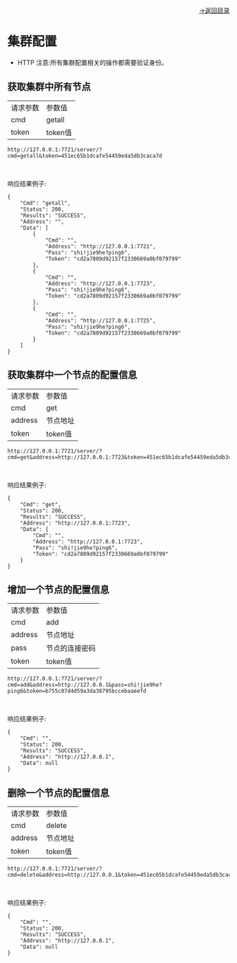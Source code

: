 [<p align="right">->返回目录</p>](../0.directory.md)

# 集群配置
* HTTP
注意:所有集群配置相关的操作都需要验证身份。

## 获取集群中所有节点  

<table>
    <tr>
        <td>请求参数</td>
        <td>参数值</td>
    </tr>
    <tr>
        <td>cmd</td>
        <td>getall</td>
    </tr>
    <tr>
        <td>token</td>
        <td>token值</td>
    </tr> 
</table> 
 
~~~shell
http://127.0.0.1:7721/server/?cmd=getall&token=451ec65b1dcafe54459eda5db3caca7d
~~~
<br>

响应结果例子:
~~~shell
{
    "Cmd": "getall",
    "Status": 200,
    "Results": "SUCCESS",
    "Address": "",
    "Data": [
        {
            "Cmd": "",
            "Address": "http://127.0.0.1:7721",
            "Pass": "shi!jie9he?ping6",
            "Token": "cd2a7809d92157f2330669a0bf079799"
        },
        {
            "Cmd": "",
            "Address": "http://127.0.0.1:7723",
            "Pass": "shi!jie9he?ping6",
            "Token": "cd2a7809d92157f2330669a0bf079799"
        },
        {
            "Cmd": "",
            "Address": "http://127.0.0.1:7725",
            "Pass": "shi!jie9he?ping6",
            "Token": "cd2a7809d92157f2330669a0bf079799"
        }
    ]
}
~~~


## 获取集群中一个节点的配置信息  

<table>
    <tr>
        <td>请求参数</td>
        <td>参数值</td>
    </tr>
    <tr>
        <td>cmd</td>
        <td>get</td>
    </tr>
    <tr>
        <td>address</td>
        <td>节点地址</td>
    </tr> 
    <tr>
        <td>token</td>
        <td>token值</td>
    </tr> 
</table> 
 
~~~shell
http://127.0.0.1:7721/server/?cmd=get&address=http://127.0.0.1:7723&token=451ec65b1dcafe54459eda5db3caca7d
~~~
<br>

响应结果例子:
~~~shell
{
    "Cmd": "get",
    "Status": 200,
    "Results": "SUCCESS",
    "Address": "http://127.0.0.1:7723",
    "Data": {
        "Cmd": "",
        "Address": "http://127.0.0.1:7723",
        "Pass": "shi!jie9he?ping6",
        "Token": "cd2a7809d92157f2330669a0bf079799"
    }
}
~~~  

## 增加一个节点的配置信息  

<table>
    <tr>
        <td>请求参数</td>
        <td>参数值</td>
    </tr>
    <tr>
        <td>cmd</td>
        <td>add</td>
    </tr>
    <tr>
        <td>address</td>
        <td>节点地址</td>
    </tr> 
    <tr>
        <td>pass</td>
        <td>节点的连接密码</td>
    </tr> 
    <tr>
        <td>token</td>
        <td>token值</td>
    </tr> 
</table> 
 
~~~shell
http://127.0.0.1:7721/server/?cmd=add&address=http://127.0.0.1&pass=shi!jie9he?ping6&token=b755c07d4d59a3da38795bccebaaeefd
~~~
<br>

响应结果例子:
~~~shell
{
    "Cmd": "",
    "Status": 200,
    "Results": "SUCCESS",
    "Address": "http://127.0.0.1",
    "Data": null
}
~~~

## 删除一个节点的配置信息  

<table>
    <tr>
        <td>请求参数</td>
        <td>参数值</td>
    </tr>
    <tr>
        <td>cmd</td>
        <td>delete</td>
    </tr>
    <tr>
        <td>address</td>
        <td>节点地址</td>
    </tr> 
    <tr>
        <td>token</td>
        <td>token值</td>
    </tr> 
</table> 
 
~~~shell
http://127.0.0.1:7721/server/?cmd=delete&address=http://127.0.0.1&token=451ec65b1dcafe54459eda5db3caca7d
~~~
<br>

响应结果例子:
~~~shell
{
    "Cmd": "",
    "Status": 200,
    "Results": "SUCCESS",
    "Address": "http://127.0.0.1",
    "Data": null
}
~~~